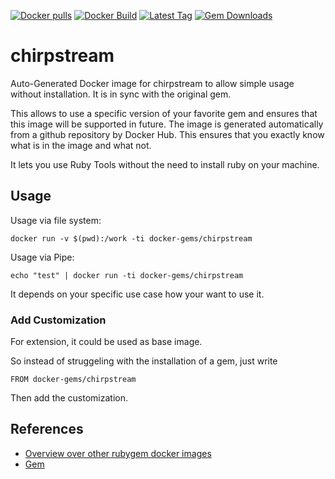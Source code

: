 [![Docker pulls](https://img.shields.io/docker/pulls/rubygem/chirpstream.svg)](https://hub.docker.com/r/rubygem/chirpstream/)
[![Docker Build](https://img.shields.io/docker/automated/rubygem/chirpstream.svg)](https://hub.docker.com/r/rubygem/chirpstream/)
[![Latest Tag](https://img.shields.io/github/tag/docker-rubygem/chirpstream.svg)](https://hub.docker.com/r/rubygem/chirpstream/)
[![Gem Downloads](https://img.shields.io/gem/dt/chirpstream.svg)](https://rubygems.org/gems/chirpstream/)
# chirpstream

Auto-Generated Docker image for chirpstream to allow simple usage without installation.
It is in sync with the original gem.

This allows to use a specific version of your favorite gem and ensures that this image will be supported in future.
The image is generated automatically from a github repository by Docker Hub.
This ensures that you exactly know what is in the image and what not.

It lets you use Ruby Tools without the need to install ruby on your machine.

## Usage

Usage via file system:

`docker run -v $(pwd):/work -ti docker-gems/chirpstream`

Usage via Pipe:

`echo "test" | docker run -ti docker-gems/chirpstream`

It depends on your specific use case how your want to use it.

### Add Customization

For extension, it could be used as base image.

So instead of struggeling with the installation of a gem, just write

`FROM docker-gems/chirpstream`

Then add the customization.

## References

 - [Overview over other rubygem docker images](https://github.com/thinkbot/docker-rubygem)
 - [Gem](https://rubygems.org/gems/chirpstream/)
